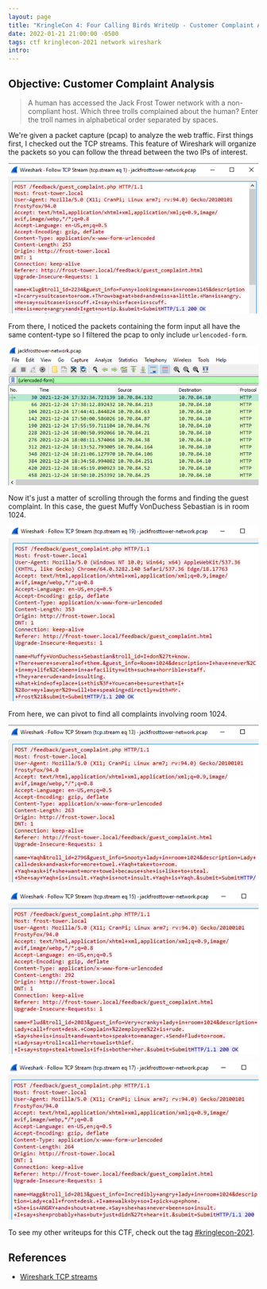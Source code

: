 ```yaml
---
layout: page
title: "KringleCon 4: Four Calling Birds WriteUp - Customer Complaint Analysis"
date: 2022-01-21 21:00:00 -0500
tags: ctf kringlecon-2021 network wireshark
intro: 
---
```


## Objective: Customer Complaint Analysis
> A human has accessed the Jack Frost Tower network with a non-compliant host. Which three trolls complained about the human? Enter the troll names in alphabetical order separated by spaces.

We're given a packet capture (pcap) to analyze the web traffic. First things first, I checked out the TCP streams. This feature of Wireshark will organize the packets so you can follow the thread between the two IPs of interest.

![TCP Stream #1](/images/kringlecon2021/pcap_1.png)

From there, I noticed the packets containing the form input all have the same content-type so I filtered the pcap to only include `urlencoded-form`.

![Filtered pcap](/images/kringlecon2021/pcap_2.png)

Now it's just a matter of scrolling through the forms and finding the guest complaint. In this case, the guest Muffy VonDuchess Sebastian is in room 1024.

![Guest complaint](/images/kringlecon2021/pcap_3.png)

From here, we can pivot to find all complaints involving room 1024.

![Troll complaint #1](/images/kringlecon2021/pcap_4.png)

![Troll complaint #2](/images/kringlecon2021/pcap_5.png)

![Troll complaint #3](/images/kringlecon2021/pcap_6.png)

To see my other writeups for this CTF, check out the tag [#kringlecon-2021](/tags#kringlecon-2021).

## References
- [Wireshark TCP streams](https://www.wireshark.org/docs/wsug_html_chunked/ChAdvFollowStreamSection.html)